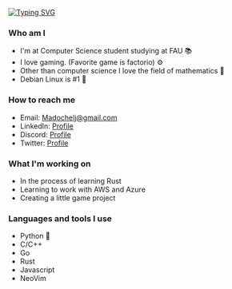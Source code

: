 [![Typing SVG](https://readme-typing-svg.demolab.com?font=Fira+Code&size=30&pause=1000&color=C66EF7&width=435&lines=Hi+I'm+Louis)](https://git.io/typing-svg)

  ### Who am I
  * I'm at Computer Science student studying at FAU 📚
  * I love gaming. (Favorite game is factorio) ⚙️
  * Other than computer science I love the field of mathematics 📏
  * Debian Linux is #1 🐧
  
  ### How to reach me
  * Email: Madochelj@gmail.com
  * LinkedIn: [Profile](https://www.linkedin.com/in/madoche-louis/)
  * Discord: [Profile](discord.com/users/324755811278520320)
  * Twitter: [Profile](https://x.com/typbool)
  
  ### What I'm working on
  * In the process of learning Rust
  * Learning to work with AWS and Azure
  * Creating a little game project

  ### Languages and tools I use
  * Python 🐍
  * C/C++
  * Go
  * Rust 
  * Javascript
  * NeoVim
  
<!--
**madochelj/madochelj** is a ✨ _special_ ✨ repository because its `README.md` (this file) appears on your GitHub profile.

Here are some ideas to get you started:

- 🔭 I’m currently working on ...
- 🌱 I’m currently learning ...
- 👯 I’m looking to collaborate on ...
- 🤔 I’m looking for help with ...
- 💬 Ask me about ...
- 📫 How to reach me: ...
- 😄 Pronouns: ...
- ⚡ Fun fact: ...
-->
